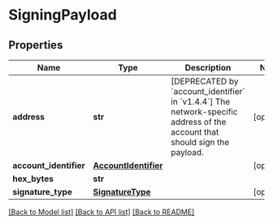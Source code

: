 # SigningPayload

## Properties
Name | Type | Description | Notes
------------ | ------------- | ------------- | -------------
**address** | **str** | [DEPRECATED by &#x60;account_identifier&#x60; in &#x60;v1.4.4&#x60;] The network-specific address of the account that should sign the payload. | [optional] 
**account_identifier** | [**AccountIdentifier**](AccountIdentifier.md) |  | [optional] 
**hex_bytes** | **str** |  | 
**signature_type** | [**SignatureType**](SignatureType.md) |  | [optional] 

[[Back to Model list]](../README.md#documentation-for-models) [[Back to API list]](../README.md#documentation-for-api-endpoints) [[Back to README]](../README.md)

